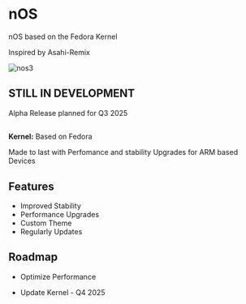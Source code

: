 
# nOS

nOS based on the Fedora Kernel

Inspired by Asahi-Remix

![nos3](https://github.com/user-attachments/assets/b5593c04-fe95-416d-93f0-0f447e36d865)

## STILL IN DEVELOPMENT

Alpha Release planned for Q3 2025



## 

**Kernel:** Based on Fedora 

Made to last with Perfomance and stability Upgrades for ARM based Devices


## Features

- Improved Stability
- Performance Upgrades
- Custom Theme
- Regularly Updates


## Roadmap


- Optimize Performance

- Update Kernel - Q4 2025

